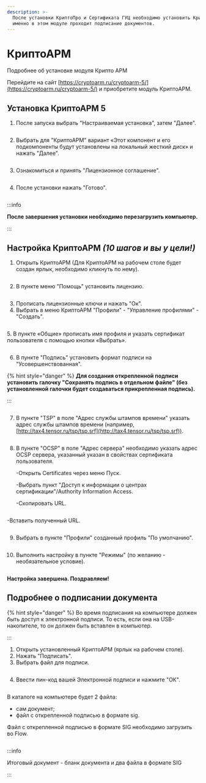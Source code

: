 ```yaml
---
description: >-
  После установки КриптоПро и Сертификата ГУЦ необходимо установить КриптоАРМ,
  именно в этом модуле проходит подписание документов.
---
```


# КриптоАРМ

Подробнее об установке модуля Крипто АРМ

Перейдите на сайт [https://cryptoarm.ru/cryptoarm-5/](https://cryptoarm.ru/cryptoarm-5/)  и приобретите модуль КриптоАРМ.

## Установка КриптоАРМ 5

1. После запуска  выбрать "Настраиваемая установка", затем "Далее".

<figure><img src="../../.gitbook/assets/image (46).png" alt=""><figcaption></figcaption></figure>

2. Выбрать для "КриптоАРМ" вариант «Этот компонент и его подкомпоненты будут установлены на локальный жесткий диск» и нажать "Далее".

<figure><img src="../../.gitbook/assets/image (47).png" alt=""><figcaption></figcaption></figure>

3. Ознакомиться и принять "Лицензионное соглашение".

<figure><img src="../../.gitbook/assets/image (48).png" alt=""><figcaption></figcaption></figure>

4. После установки нажать "Готово".

<figure><img src="../../.gitbook/assets/image (49).png" alt=""><figcaption></figcaption></figure>



:::info

**После завершения установки необходимо перезагрузить компьютер.**&#x20;

:::

## Настройка КриптоАРМ _(10 шагов и вы у цели!)_

1. Открыть КриптоАРМ (Для КриптоАРМ на рабочем столе будет создан ярлык, необходимо кликнуть по нему).

<figure><img src="../../.gitbook/assets/image (50).png" alt=""><figcaption></figcaption></figure>

2. В пункте меню "Помощь" установить лицензию.

<figure><img src="../../.gitbook/assets/image (51).png" alt=""><figcaption></figcaption></figure>

3. Прописать лицензионные ключи и нажать "Ок".&#x20;
4. Выбрать в меню КриптоАРМ "Профили" - "Управление профилями" -"Создать".

<figure><img src="../../.gitbook/assets/image (52).png" alt=""><figcaption></figcaption></figure>

5\. В пункте «Общие» прописать имя профиля и указать сертификат пользователя с помощью кнопки «Выбрать».

<figure><img src="../../.gitbook/assets/image (53).png" alt=""><figcaption></figcaption></figure>

6. В пункте "Подпись" установить формат подписи на "Усовершенствованная".&#x20;

{% hint style="danger" %}
**Для создания открепленной подписи установить галочку "Сохранять подпись в отдельном файле" (без установленной галочки будет создаваться прикрепленная подпись).**

:::

<figure><img src="../../.gitbook/assets/image (54).png" alt=""><figcaption></figcaption></figure>

7. В пункте "TSP" в поле "Адрес службы штампов времени" указать адрес службы штампов времени (например, [http://tax4.tensor.ru/tsp/tsp.srf](http://tax4.tensor.ru/tsp/tsp.srf)).

<figure><img src="../../.gitbook/assets/image (55).png" alt=""><figcaption></figcaption></figure>

8.  В пункте "OCSP" в поле "Адрес сервера" необходимо указать адрес OCSP сервера, указанный указан в свойствах сертификата пользователя.

    -Открыть Certificates через меню Пуск.

    -Выбрать пункт "Доступ к информации о центрах сертификации"/Authority Information Access.

    -Скопировать URL.&#x20;

<figure><img src="../../.gitbook/assets/image (56).png" alt=""><figcaption></figcaption></figure>

-Вставить полученный URL.

<figure><img src="../../.gitbook/assets/image (57).png" alt=""><figcaption></figcaption></figure>

9. Выбрать в пункте "Профили" созданный профиль "По умолчанию".

<figure><img src="../../.gitbook/assets/image (58).png" alt=""><figcaption></figcaption></figure>

10. Выполнить настройку в пункте "Режимы" (по желанию - необязательное условие).

<figure><img src="../../.gitbook/assets/image (59).png" alt=""><figcaption></figcaption></figure>

**Настройка завершена. Поздравляем!**

## Подробнее о подписании документа

{% hint style="danger" %}
Во время подписания на компьютере должен быть доступ к электронной подписи. То есть, если она на USB-накопителе, то он должен быть вставлен в компьютер.

:::

1. Открыть установленный КриптоАРМ (ярлык на рабочем столе).
2. Нажать "Подписать".
3. Выбрать файл для подписи.

<figure><img src="../../.gitbook/assets/image (60).png" alt=""><figcaption></figcaption></figure>

4. Ввести пин-код вашей Электронной подписи и нажмите "ОК".

<figure><img src="../../.gitbook/assets/image (61).png" alt=""><figcaption></figcaption></figure>

В каталоге на компьютере будет 2 файла:&#x20;

* сам документ;
* файл с открепленной подписью в формате sig.

&#x20;Файл с открепленной подписью в формате SIG необходимо загрузить во Flow.

<figure><img src="../../.gitbook/assets/image (62).png" alt=""><figcaption></figcaption></figure>

:::info

Итоговый документ - бланк документа и два файла в формате SIG

:::

